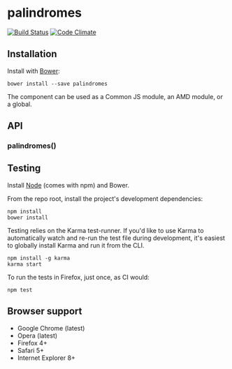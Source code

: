 # palindromes

[![Build Status](https://secure.travis-ci.org/mehranhatami/palindromes.png?branch=master)](http://travis-ci.org/mehranhatami/palindromes)
[![Code Climate](https://codeclimate.com/github/mehranhatami/palindromes/badges/gpa.svg)](https://codeclimate.com/github/mehranhatami/palindromes)


## Installation

Install with [Bower](http://bower.io):

```
bower install --save palindromes
```

The component can be used as a Common JS module, an AMD module, or a global.


## API

### palindromes()


## Testing

Install [Node](http://nodejs.org) (comes with npm) and Bower.

From the repo root, install the project's development dependencies:

```
npm install
bower install
```

Testing relies on the Karma test-runner. If you'd like to use Karma to
automatically watch and re-run the test file during development, it's easiest
to globally install Karma and run it from the CLI.

```
npm install -g karma
karma start
```

To run the tests in Firefox, just once, as CI would:

```
npm test
```


## Browser support

* Google Chrome (latest)
* Opera (latest)
* Firefox 4+
* Safari 5+
* Internet Explorer 8+
